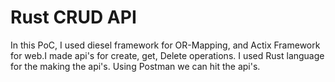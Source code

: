 # Rust CRUD API
In this PoC, I used diesel framework for OR-Mapping, and Actix Framework for web.I made api's for create, get, Delete operations.
I used Rust language for the making the api's. Using Postman we can hit the api's.
